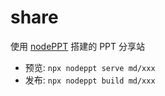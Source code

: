 # share

使用 [nodePPT](https://github.com/ksky521/nodeppt) 搭建的 PPT 分享站

* 预览: `npx nodeppt serve md/xxx`
* 发布: `npx nodeppt build md/xxx`

